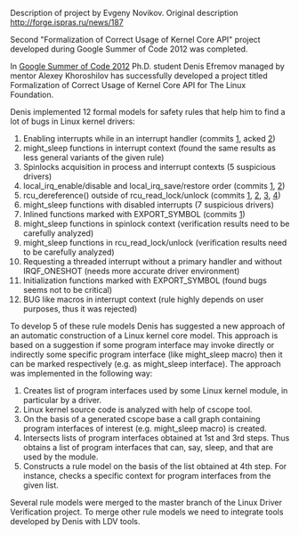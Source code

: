 Description of project by Evgeny Novikov.
Original description http://forge.ispras.ru/news/187

Second "Formalization of Correct Usage of Kernel Core API" project developed during Google Summer of Code 2012 was completed.

In [Google Summer of Code 2012](http://www.google-melange.com/gsoc/homepage/google/gsoc2012) Ph.D. student Denis Efremov managed by mentor Alexey Khoroshilov has successfully developed a project titled Formalization of Correct Usage of Kernel Core API for The Linux Foundation.

Denis implemented 12 formal models for safety rules that help him to find a lot of bugs in Linux kernel drivers:
1.  Enabling interrupts while in an interrupt handler (commits [1](http://git.kernel.org/cgit/linux/kernel/git/torvalds/linux.git/commit/?id=186e868786f97c8026f0a81400b451ace306b3a4), acked [2](https://lkml.org/lkml/2012/7/21/5))
2.  might\_sleep functions in interrupt context (found the same results as less general variants of the given rule)
3.  Spinlocks acquisition in process and interrupt contexts (5 suspicious drivers)
4.  local\_irq\_enable/disable and local\_irq\_save/restore order (commits [1](http://git.kernel.org/cgit/linux/kernel/git/torvalds/linux.git/commit/?id=dacae5a19b4cbe1b5e3a86de23ea74cbe9ec9652), [2](http://git.kernel.org/cgit/linux/kernel/git/torvalds/linux.git/commit/?id=f49a59c4471d81a233e09dda45187cc44fda009d))
5.  rcu\_dereference() outside of rcu\_read\_lock/unlock (commits [1](http://git.kernel.org/cgit/linux/kernel/git/torvalds/linux.git/commit/?id=bc78c57388e7f447f58e30d60b1505ddaaaf3a7d), [2](http://git.kernel.org/cgit/linux/kernel/git/torvalds/linux.git/commit/?id=08a16208c8cb2ce1f79fea24f21dd7a8df4f12b6), [3](http://git.kernel.org/cgit/linux/kernel/git/torvalds/linux.git/commit/?id=c03307eab68d583ea6db917681afa14ed1fb3b84), [4](http://git.kernel.org/cgit/linux/kernel/git/torvalds/linux.git/commit/?id=3a7f8c34fefb109903af9a0fac6d0d05f93335c5))
6.  might\_sleep functions with disabled interrupts (7 suspicious drivers)
7.  Inlined functions marked with EXPORT\_SYMBOL (commits [1](http://git.kernel.org/cgit/linux/kernel/git/torvalds/linux.git/commit/?id=e4eda8e0654c19cd7e3d143b051f3d5c213f0b43))
8.  might\_sleep functions in spinlock context (verification results need to be carefully analyzed)
9.  might\_sleep functions in rcu\_read\_lock/unlock (verification results need to be carefully analyzed)
10. Requesting a threaded interrupt without a primary handler and without IRQF\_ONESHOT (needs more accurate driver environment)
11. Initialization functions marked with EXPORT\_SYMBOL (found bugs seems not to be critical)
12. BUG like macros in interrupt context (rule highly depends on user purposes, thus it was rejected)

To develop 5 of these rule models Denis has suggested a new approach of an automatic construction of a Linux kernel core model. This approach is based on a suggestion if some program interface may invoke directly or indirectly some specific program interface (like might\_sleep macro) then it can be marked respectively (e.g. as might\_sleep interface). The approach was implemented in the following way:
1.  Creates list of program interfaces used by some Linux kernel module, in particular by a driver.
2.  Linux kernel source code is analyzed with help of cscope tool.
3.  On the basis of a generated cscope base a call graph containing program interfaces of interest (e.g. might\_sleep macro) is created.
4.  Intersects lists of program interfaces obtained at 1st and 3rd steps. Thus obtains a list of program interfaces that can, say, sleep, and that are used by the module.
5.  Constructs a rule model on the basis of the list obtained at 4th step. For instance, checks a specific context for program interfaces from the given list.

Several rule models were merged to the master branch of the Linux Driver Verification project. To merge other rule models we need to integrate tools developed by Denis with LDV tools.

